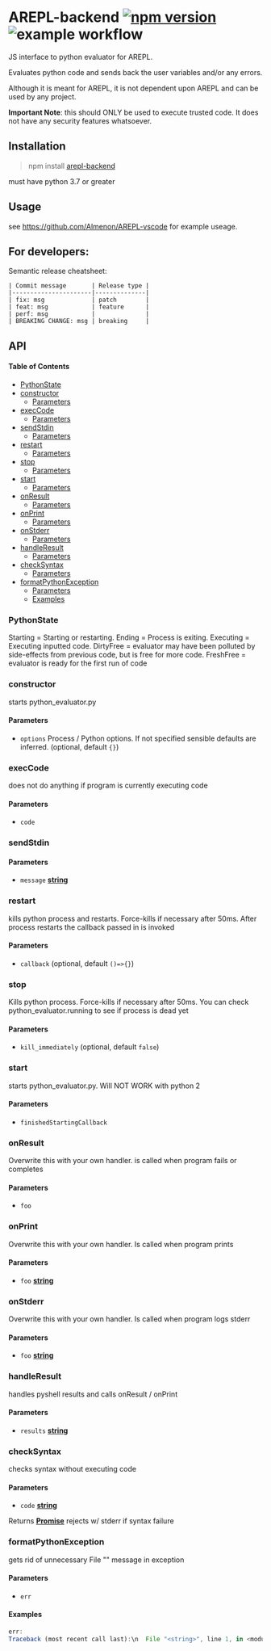 # AREPL-backend [![npm version](https://badge.fury.io/js/arepl-backend.svg)](https://badge.fury.io/js/arepl-backend) ![example workflow](https://github.com/almenon/AREPL-backend/actions/workflows/tests.yml/badge.svg)

JS interface to python evaluator for AREPL.

Evaluates python code and sends back the user variables and/or any errors.

Although it is meant for AREPL, it is not dependent upon AREPL and can be used by any project.

**Important Note**: this should ONLY be used to execute trusted code.  It does not have any security features whatsoever.

## Installation

> npm install [arepl-backend](https://www.npmjs.com/package/arepl-backend)

must have python 3.7 or greater

## Usage

see <https://github.com/Almenon/AREPL-vscode> for example useage.

## For developers:

Semantic release cheatsheet:

    | Commit message       | Release type |
    |----------------------|--------------|
    | fix: msg             | patch        |
    | feat: msg            | feature      |
    | perf: msg            |              |
    | BREAKING CHANGE: msg | breaking     |

## API

<!-- Generated by documentation.js. Update this documentation by updating the source code. -->

#### Table of Contents

*   [PythonState](#pythonstate)
*   [constructor](#constructor)
    *   [Parameters](#parameters)
*   [execCode](#execcode)
    *   [Parameters](#parameters-1)
*   [sendStdin](#sendstdin)
    *   [Parameters](#parameters-2)
*   [restart](#restart)
    *   [Parameters](#parameters-3)
*   [stop](#stop)
    *   [Parameters](#parameters-4)
*   [start](#start)
    *   [Parameters](#parameters-5)
*   [onResult](#onresult)
    *   [Parameters](#parameters-6)
*   [onPrint](#onprint)
    *   [Parameters](#parameters-7)
*   [onStderr](#onstderr)
    *   [Parameters](#parameters-8)
*   [handleResult](#handleresult)
    *   [Parameters](#parameters-9)
*   [checkSyntax](#checksyntax)
    *   [Parameters](#parameters-10)
*   [formatPythonException](#formatpythonexception)
    *   [Parameters](#parameters-11)
    *   [Examples](#examples)

### PythonState

Starting = Starting or restarting.
Ending = Process is exiting.
Executing = Executing inputted code.
DirtyFree = evaluator may have been polluted by side-effects from previous code, but is free for more code.
FreshFree = evaluator is ready for the first run of code

### constructor

starts python\_evaluator.py

#### Parameters

*   `options`  Process / Python options. If not specified sensible defaults are inferred. (optional, default `{}`)

### execCode

does not do anything if program is currently executing code

#### Parameters

*   `code` &#x20;

### sendStdin

#### Parameters

*   `message` **[string](https://developer.mozilla.org/docs/Web/JavaScript/Reference/Global_Objects/String)**&#x20;

### restart

kills python process and restarts.  Force-kills if necessary after 50ms.
After process restarts the callback passed in is invoked

#### Parameters

*   `callback`   (optional, default `()=>{}`)

### stop

Kills python process.  Force-kills if necessary after 50ms.
You can check python\_evaluator.running to see if process is dead yet

#### Parameters

*   `kill_immediately`   (optional, default `false`)

### start

starts python\_evaluator.py. Will NOT WORK with python 2

#### Parameters

*   `finishedStartingCallback` &#x20;

### onResult

Overwrite this with your own handler.
is called when program fails or completes

#### Parameters

*   `foo` &#x20;

### onPrint

Overwrite this with your own handler.
Is called when program prints

#### Parameters

*   `foo` **[string](https://developer.mozilla.org/docs/Web/JavaScript/Reference/Global_Objects/String)**&#x20;

### onStderr

Overwrite this with your own handler.
Is called when program logs stderr

#### Parameters

*   `foo` **[string](https://developer.mozilla.org/docs/Web/JavaScript/Reference/Global_Objects/String)**&#x20;

### handleResult

handles pyshell results and calls onResult / onPrint

#### Parameters

*   `results` **[string](https://developer.mozilla.org/docs/Web/JavaScript/Reference/Global_Objects/String)**&#x20;

### checkSyntax

checks syntax without executing code

#### Parameters

*   `code` **[string](https://developer.mozilla.org/docs/Web/JavaScript/Reference/Global_Objects/String)**&#x20;

Returns **[Promise](https://developer.mozilla.org/docs/Web/JavaScript/Reference/Global_Objects/Promise)** rejects w/ stderr if syntax failure

### formatPythonException

gets rid of unnecessary File "<string>" message in exception

#### Parameters

*   `err` &#x20;

#### Examples

```javascript
err:
Traceback (most recent call last):\n  File "<string>", line 1, in <module>\nNameError: name \'x\' is not defined\n
```
